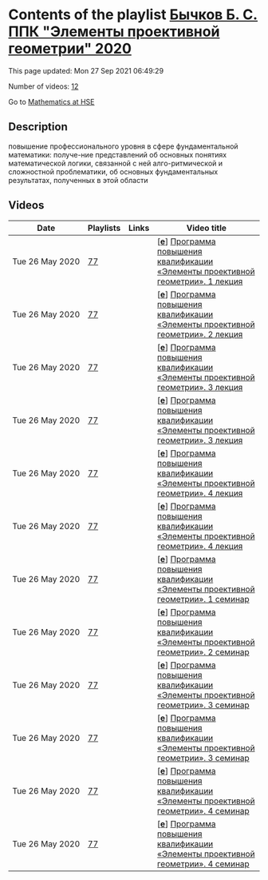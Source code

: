 # Contents of the playlist [Бычков Б. С. ППК "Элементы проективной геометрии" 2020](https://www.youtube.com/playlist?list=PLq3E5oubNNoCQb-ZigQEYDiWglcdJJ-HC)

This page updated: Mon 27 Sep 2021 06:49:29

Number of videos: [12](#videos)

Go to [Mathematics at HSE](../README.md)

## Description

повышение профессионального уровня в сфере фундаментальной  математики: получе-ние представлений об основных понятиях математической логики, связанной с ней алго-ритмической и сложностной проблематики, об основных фундаментальных результатах, полученных в этой области

## Videos

|Date|Playlists|Links|Video title|
|---|---|---|---|
| Tue&nbsp;26&nbsp;May&nbsp;2020 | [77](../playlists/77 "Бычков Б. С. ППК &#34;Элементы проективной геометрии&#34; 2020") |  | [[**e**](https://studio.youtube.com/video/Z9_GxhpxuTI/edit "Edit")] [Программа повышения квалификации «Элементы проективной геометрии». 1 лекция](https://www.youtube.com/watch?v=Z9_GxhpxuTI&list=PLq3E5oubNNoCQb-ZigQEYDiWglcdJJ-HC "Повышение профессионального уровня в сфере фундаментальной  математики: получение представлений об основных понятиях проективной геометрии, об основных фундаментальных результатах, полученных в этой области, а также совершенствование следующих профессиональных компетенций в рамках имеющейся квалификации: &#013;• способен обрабатывать математические тексты, в т. ч. устные сообщения;&#013;• способен находить необходимую научную информацию (в т.ч. с использованием электронных библиотечных ресурсов и баз данных);&#013;• способен описывать проблемы и ситуации научной деятельности, используя язык математики и естественных наук.&#013;• преподавание дисциплин по направлению геометрия в высших учебных заведениях, как для студентов математических, так и не математических специальностей") |
| Tue&nbsp;26&nbsp;May&nbsp;2020 | [77](../playlists/77 "Бычков Б. С. ППК &#34;Элементы проективной геометрии&#34; 2020") |  | [[**e**](https://studio.youtube.com/video/3-9PuuAXqAc/edit "Edit")] [Программа повышения квалификации «Элементы проективной геометрии». 2 лекция](https://www.youtube.com/watch?v=3-9PuuAXqAc&list=PLq3E5oubNNoCQb-ZigQEYDiWglcdJJ-HC "повышение профессионального уровня в сфере фундаментальной  математики: получе-ние представлений об основных понятиях математической логики, связанной с ней алго-ритмической и сложностной проблематики, об основных фундаментальных результатах, полученных в этой области.") |
| Tue&nbsp;26&nbsp;May&nbsp;2020 | [77](../playlists/77 "Бычков Б. С. ППК &#34;Элементы проективной геометрии&#34; 2020") |  | [[**e**](https://studio.youtube.com/video/-c7afqZRSAI/edit "Edit")] [Программа повышения квалификации «Элементы проективной геометрии». 3 лекция](https://www.youtube.com/watch?v=-c7afqZRSAI&list=PLq3E5oubNNoCQb-ZigQEYDiWglcdJJ-HC "Повышение профессионального уровня в сфере фундаментальной  математики: получе-ние представлений об основных понятиях математической логики, связанной с ней алго-ритмической и сложностной проблематики, об основных фундаментальных результатах, полученных в этой области.") |
| Tue&nbsp;26&nbsp;May&nbsp;2020 | [77](../playlists/77 "Бычков Б. С. ППК &#34;Элементы проективной геометрии&#34; 2020") |  | [[**e**](https://studio.youtube.com/video/-c7afqZRSAI/edit "Edit")] [Программа повышения квалификации «Элементы проективной геометрии». 3 лекция](https://www.youtube.com/watch?v=-c7afqZRSAI&list=PLq3E5oubNNoCQb-ZigQEYDiWglcdJJ-HC "Повышение профессионального уровня в сфере фундаментальной  математики: получе-ние представлений об основных понятиях математической логики, связанной с ней алго-ритмической и сложностной проблематики, об основных фундаментальных результатах, полученных в этой области.") |
| Tue&nbsp;26&nbsp;May&nbsp;2020 | [77](../playlists/77 "Бычков Б. С. ППК &#34;Элементы проективной геометрии&#34; 2020") |  | [[**e**](https://studio.youtube.com/video/1XjBzg3BUgU/edit "Edit")] [Программа повышения квалификации «Элементы проективной геометрии». 4 лекция](https://www.youtube.com/watch?v=1XjBzg3BUgU&list=PLq3E5oubNNoCQb-ZigQEYDiWglcdJJ-HC "повышение профессионального уровня в сфере фундаментальной  математики: получе-ние представлений об основных понятиях математической логики, связанной с ней алго-ритмической и сложностной проблематики, об основных фундаментальных результатах, полученных в этой области.") |
| Tue&nbsp;26&nbsp;May&nbsp;2020 | [77](../playlists/77 "Бычков Б. С. ППК &#34;Элементы проективной геометрии&#34; 2020") |  | [[**e**](https://studio.youtube.com/video/1XjBzg3BUgU/edit "Edit")] [Программа повышения квалификации «Элементы проективной геометрии». 4 лекция](https://www.youtube.com/watch?v=1XjBzg3BUgU&list=PLq3E5oubNNoCQb-ZigQEYDiWglcdJJ-HC "повышение профессионального уровня в сфере фундаментальной  математики: получе-ние представлений об основных понятиях математической логики, связанной с ней алго-ритмической и сложностной проблематики, об основных фундаментальных результатах, полученных в этой области.") |
| Tue&nbsp;26&nbsp;May&nbsp;2020 | [77](../playlists/77 "Бычков Б. С. ППК &#34;Элементы проективной геометрии&#34; 2020") |  | [[**e**](https://studio.youtube.com/video/hqFSxBBg5t0/edit "Edit")] [Программа повышения квалификации «Элементы проективной геометрии». 1 семинар](https://www.youtube.com/watch?v=hqFSxBBg5t0&list=PLq3E5oubNNoCQb-ZigQEYDiWglcdJJ-HC "повышение профессионального уровня в сфере фундаментальной  математики: получе-ние представлений об основных понятиях математической логики, связанной с ней алго-ритмической и сложностной проблематики, об основных фундаментальных результатах, полученных в этой области.") |
| Tue&nbsp;26&nbsp;May&nbsp;2020 | [77](../playlists/77 "Бычков Б. С. ППК &#34;Элементы проективной геометрии&#34; 2020") |  | [[**e**](https://studio.youtube.com/video/NavIjvOblW4/edit "Edit")] [Программа повышения квалификации «Элементы проективной геометрии». 2 семинар](https://www.youtube.com/watch?v=NavIjvOblW4&list=PLq3E5oubNNoCQb-ZigQEYDiWglcdJJ-HC "повышение профессионального уровня в сфере фундаментальной  математики: получе-ние представлений об основных понятиях математической логики, связанной с ней алго-ритмической и сложностной проблематики, об основных фундаментальных результатах, полученных в этой области.") |
| Tue&nbsp;26&nbsp;May&nbsp;2020 | [77](../playlists/77 "Бычков Б. С. ППК &#34;Элементы проективной геометрии&#34; 2020") |  | [[**e**](https://studio.youtube.com/video/EpuAFjB5WMo/edit "Edit")] [Программа повышения квалификации «Элементы проективной геометрии». 3 семинар](https://www.youtube.com/watch?v=EpuAFjB5WMo&list=PLq3E5oubNNoCQb-ZigQEYDiWglcdJJ-HC "повышение профессионального уровня в сфере фундаментальной  математики: получе-ние представлений об основных понятиях математической логики, связанной с ней алго-ритмической и сложностной проблематики, об основных фундаментальных результатах, полученных в этой области.") |
| Tue&nbsp;26&nbsp;May&nbsp;2020 | [77](../playlists/77 "Бычков Б. С. ППК &#34;Элементы проективной геометрии&#34; 2020") |  | [[**e**](https://studio.youtube.com/video/EpuAFjB5WMo/edit "Edit")] [Программа повышения квалификации «Элементы проективной геометрии». 3 семинар](https://www.youtube.com/watch?v=EpuAFjB5WMo&list=PLq3E5oubNNoCQb-ZigQEYDiWglcdJJ-HC "повышение профессионального уровня в сфере фундаментальной  математики: получе-ние представлений об основных понятиях математической логики, связанной с ней алго-ритмической и сложностной проблематики, об основных фундаментальных результатах, полученных в этой области.") |
| Tue&nbsp;26&nbsp;May&nbsp;2020 | [77](../playlists/77 "Бычков Б. С. ППК &#34;Элементы проективной геометрии&#34; 2020") |  | [[**e**](https://studio.youtube.com/video/NOeG26IZbXo/edit "Edit")] [Программа повышения квалификации «Элементы проективной геометрии». 4 семинар](https://www.youtube.com/watch?v=NOeG26IZbXo&list=PLq3E5oubNNoCQb-ZigQEYDiWglcdJJ-HC "повышение профессионального уровня в сфере фундаментальной  математики: получе-ние представлений об основных понятиях математической логики, связанной с ней алго-ритмической и сложностной проблематики, об основных фундаментальных результатах, полученных в этой области.") |
| Tue&nbsp;26&nbsp;May&nbsp;2020 | [77](../playlists/77 "Бычков Б. С. ППК &#34;Элементы проективной геометрии&#34; 2020") |  | [[**e**](https://studio.youtube.com/video/NOeG26IZbXo/edit "Edit")] [Программа повышения квалификации «Элементы проективной геометрии». 4 семинар](https://www.youtube.com/watch?v=NOeG26IZbXo&list=PLq3E5oubNNoCQb-ZigQEYDiWglcdJJ-HC "повышение профессионального уровня в сфере фундаментальной  математики: получе-ние представлений об основных понятиях математической логики, связанной с ней алго-ритмической и сложностной проблематики, об основных фундаментальных результатах, полученных в этой области.") |

